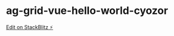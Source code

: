 # ag-grid-vue-hello-world-cyozor

[Edit on StackBlitz ⚡️](https://stackblitz.com/edit/ag-grid-vue-hello-world-cyozor)